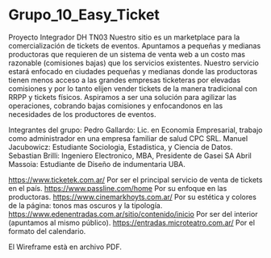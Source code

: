 # Grupo_10_Easy_Ticket
Proyecto Integrador DH TN03
Nuestro sitio es un marketplace para la comercialización de tickets de eventos. Apuntamos a pequeñas y medianas productoras que requieren de un sistema de venta web a un costo mas razonable (comisiones bajas) que los servicios existentes. Nuestro servicio estará enfocado en ciudades pequeñas y medianas donde las productoras tienen menos acceso a  las grandes empresas ticketeras por elevadas comisiones y por lo tanto elijen vender tickets de la manera tradicional con RRPP y tickets físicos. Aspiramos a ser una solución para agilizar las operaciones, cobrando bajas comisiones y enfocandonos en las necesidades de los productores de eventos. 

Integrantes del grupo:
Pedro Gallardo: Lic. en Economía Empresarial, trabajo como administrador en una empresa familiar de salud CPC SRL.
Manuel Jacubowicz: Estudiante Sociologia, Estadistica, y Ciencia de Datos. 
Sebastian Brilli: Ingeniero Electronico, MBA, Presidente de Gasei SA
Abril Massoia: Estudiante de Diseño de indumentaria UBA.

https://www.ticketek.com.ar/ Por ser el principal servicio de venta de tickets en el país.
https://www.passline.com/home Por su enfoque en las productoras.
https://www.cinemarkhoyts.com.ar/ Por su estética y colores de la página: tonos mas oscuros y la tipología.
https://www.edenentradas.com.ar/sitio/contenido/inicio Por ser del interior (apuntamos al mismo público). 
https://entradas.microteatro.com.ar/ Por el formato del calendario.

El Wireframe està en archivo PDF.


